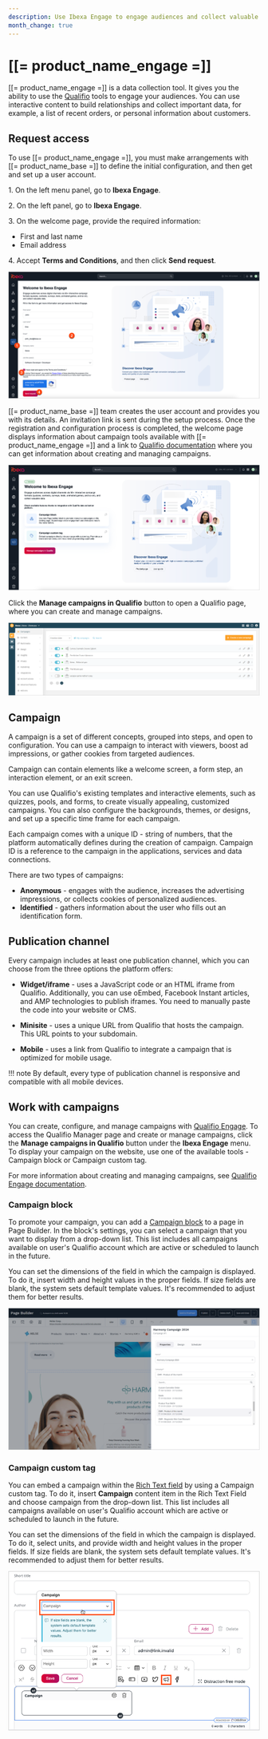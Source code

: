```yaml
---
description: Use Ibexa Engage to engage audiences and collect valuable data.
month_change: true
---
```


# [[= product_name_engage =]]

[[= product_name_engage =]] is a data collection tool.
It gives you the ability to use the [Qualifio](https://qualifio.com/) tools to engage your audiences.
You can use interactive content to build relationships and collect important data, for example, a list of recent orders, or personal information about customers.

## Request access

To use [[= product_name_engage =]], you must make arrangements with [[= product_name_base =]] to define the initial configuration, and then get and set up a user account.

1\. On the left menu panel, go to **Ibexa Engage**.

2\. On the left panel, go to **Ibexa Engage**.

3\. On the welcome page, provide the required information:

- First and last name
- Email address

4\. Accept **Terms and Conditions**, and then click **Send request**.

![Welcome page - form](img/welcome_page_form.png "Welcome page - form")

[[= product_name_base =]] team creates the user account and provides you with its details.
An invitation link is sent during the setup process.
Once the registration and configuration process is completed, the welcome page displays information about campaign tools available with [[= product_name_engage =]] and a link to [Qualifio documentation](https://support.qualifio.com/hc/en-us/categories/202280638-Campaigns) where you can get information about creating and managing campaigns.

![Welcome page - active account](img/welcome_page_activated.png "Welcome page - active account")

Click the **Manage campaigns in Qualifio** button to open a Qualifio page, where you can create and manage campaigns.

![Qualifio Manager](img/qualifio_manager.png "Qualifio Manager - campaign list")

## Campaign

A campaign is a set of different concepts, grouped into steps, and open to configuration.
You can use a campaign to interact with viewers, boost ad impressions, or gather cookies from targeted audiences.

Campaign can contain elements like a welcome screen, a form step, an interaction element, or an exit screen.

You can use Qualifio's existing templates and interactive elements, such as quizzes, pools, and forms, to create visually appealing, customized campaigns.
You can also configure the backgrounds, themes, or designs, and set up a specific time frame for each campaign.

Each campaign comes with a unique ID - string of numbers, that the platform automatically defines during the creation of campaign. Campaign ID is a reference to the campaign in the applications, services and data connections.

There are two types of campaigns:

- **Anonymous** - engages with the audience, increases the advertising impressions, or collects cookies of personalized audiences.
- **Identified** - gathers information about the user who fills out an identification form.

## Publication channel

Every campaign includes at least one publication channel, which you can choose from the three options the platform offers:

- **Widget/iframe** - uses a JavaScript code or an HTML iframe from Qualifio. Additionally, you can use oEmbed, Facebook Instant articles, and AMP technologies to publish iframes. You need to manually paste the code into your website or CMS.

- **Minisite** - uses a unique URL from Qualifio that hosts the campaign. This URL points to your subdomain.

- **Mobile** - uses a link from Qualifio to integrate a campaign that is optimized for mobile usage.

!!! note
    By default, every type of publication channel is responsive and compatible with all mobile devices.

## Work with campaigns

You can create, configure, and manage campaigns with [Qualifio Engage](https://developers.qualifio.com/docs/engage/).
To access the Qualifio Manager page and create or manage campaigns, click the **Manage campaigns in Qualifio** button under the **Ibexa Engage** menu.
To display your campaign on the website, use one of the available tools - Campaign block or Campaign custom tag.

For more information about creating and managing campaigns, see [Qualifio Engage documentation](https://support.qualifio.com/hc/en-us/categories/202280638-Qualifio-Engage).

### Campaign block

To promote your campaign, you can add a [Campaign block](../content_management/block_reference.md#campaign-block) to a page in Page Builder.
In the block's settings, you can select a campaign that you want to display from a drop-down list.
This list includes all campaigns available on user's Qualifio account which are active or scheduled to launch in the future.

You can set the dimensions of the field in which the campaign is displayed. To do it, insert width and height values in the proper fields.
If size fields are blank, the system sets default template values. It's recommended to adjust them for better results.

![Campaign block](img/campaign_block.png "Campaign block")

### Campaign custom tag

You can embed a campaign within the [Rich Text field](../content_management/create_edit_content_items.md#edit-rich-text-fields) by using a Campaign custom tag.
To do it, insert **Campaign** content item in the Rich Text Field and choose campaign from the drop-down list.
This list includes all campaigns available on user's Qualifio account which are active or scheduled to launch in the future.

You can set the dimensions of the field in which the campaign is displayed. To do it, select units, and provide width and height values in the proper fields.
If size fields are blank, the system sets default template values. It's recommended to adjust them for better results.

![Campaign custom tag](img/campaign_custom_tag.png "Campaign custom tag")